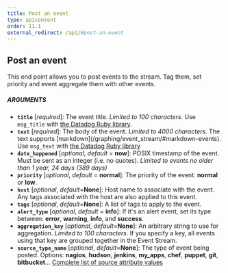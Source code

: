 ```yaml
---
title: Post an event
type: apicontent
order: 11.1
external_redirect: /api/#post-an-event
---
```


## Post an event

This end point allows you to post events to the stream. Tag them, set priority and event aggregate them with other events.

##### ARGUMENTS

*   **`title`** [*required*]:
    The event title. _Limited to 100 characters._
    Use `msg_title` with [the Datadog Ruby library](https://github.com/DataDog/dogapi-rb).
*   **`text`** [*required*]:
    The body of the event. _Limited to 4000 characters._
    The text supports [markdown](/graphing/event_stream/#markdown-events\).
    Use `msg_text` with [the Datadog Ruby library](https://github.com/DataDog/dogapi-rb)
*   **`date_happened`** [*optional*, *default* = **now**]:
    POSIX timestamp of the event. Must be sent as an integer (i.e. no quotes). _Limited to events no older than 1 year, 24 days (389 days)_
*   **`priority`** [*optional*, *default* = **normal**]:
    The priority of the event: **normal** or **low**.
*   **`host`** [*optional*, *default*=**None**]:
    Host name to associate with the event. Any tags associated with the host are also applied to this event.
*   **`tags`** [*optional*, *default*=**None**]:
    A list of tags to apply to the event.
*   **`alert_type`** [*optional*, *default* = **info**]:
    If it's an alert event, set its type between: **error**, **warning**, **info**, and **success**.
*   **`aggregation_key`** [*optional*, *default*=**None**]:
    An arbitrary string to use for aggregation. _Limited to 100 characters._
    If you specify a key, all events using that key are grouped together in the Event Stream.
*   **`source_type_name`** [*optional*, *default*=**None**]:
    The type of event being posted.
    Options: **nagios**, **hudson**, **jenkins**, **my_apps**, **chef**, **puppet**, **git**, **bitbucket**...
    [Complete list of source attribute values](/integrations/faq/list-of-api-source-attribute-value)
